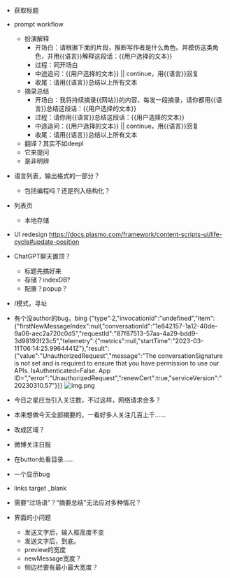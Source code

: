 
- 获取标题
- prompt workflow
  - 扮演解释
    - 开场白：请根据下面的片段，推断写作者是什么角色。并模仿这类角色，并用{{语言}}解释这段话：{{用户选择的文本}}
    - 过程：同开场白
    - 中途追问：{{用户选择的文本}} || continue，用{{语言}}回复
    - 收尾：请用{{语言}}总结以上所有文本
  - 摘录总结
    - 开场白：我将持续摘录{{网站}}的内容，每发一段摘录，请你都用{{语言}}总结这段话：{{用户选择的文本}}
    - 过程：请你用{{语言}}总结这段话：{{用户选择的文本}}
    - 中途追问：{{用户选择的文本}} || continue，用{{语言}}回复
    - 收尾：请用{{语言}}总结以上所有文本
  - 翻译？其实不如deepl
  - 它来提问
  - 是非明辨
- 语言列表，输出格式的一部分？
  - 包括编程吗？还是列入结构化？
- 列表页
    - 本地存储
- UI redesign https://docs.plasmo.com/framework/content-scripts-ui/life-cycle#update-position
- ChatGPT聊天置顶？
  - 标题先搞好来
  - 存储？indexDB?
  - 配置？popup？
- /模式，寻址
- 有个没author的bug，bing
  {"type":2,"invocationId":"undefined","item":{"firstNewMessageIndex":null,"conversationId":"1e842157-1a12-40de-9a06-aec2a720c0d5","requestId":"87f87513-57aa-4a29-bdd9-3d98193f23c5","telemetry":{"metrics":null,"startTime":"2023-03-11T06:14:25.9964441Z"},"result":{"value":"UnauthorizedRequest","message":"The conversationSignature is not set and is required to ensure that you have permission to use our APIs. IsAuthenticated=False. App ID=","error":"UnauthorizedRequest","renewCert":true,"serviceVersion":"20230310.57"}}}
![img.png](build/img.png)

- 今日之星应当引入关注数，不过这样，网络请求会多？
- 本来想做今天全部摘要的，一看好多人关注几百上千……
- 改成区域？
- 微博关注日报
- 在button处看目录……
- 一个显示bug
- links target _blank
- 需要“过场语”？“摘要总结”无法应对多种情况？
- 界面的小问题
  - 发送文字后，输入框高度不变
  - 发送文字后，到底。
  - preview的宽度
  - newMessage宽度？
  - 侧边栏要有最小最大宽度？
